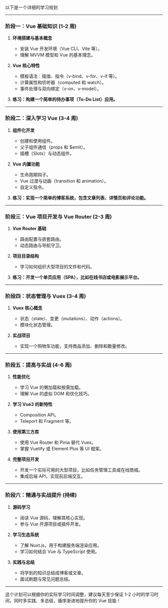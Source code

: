 以下是一个详细的学习规划

---

### **阶段一：Vue 基础知识 (1-2 周)**

1. **环境搭建与基本概念**
    
    - 安装 Vue 开发环境（Vue CLI、Vite 等）。
    - 理解 MVVM 模型和 Vue 的基本理念。
2. **Vue 核心特性**
    
    - 模板语法：插值、指令（v-bind、v-for、v-if 等）。
    - 计算属性和侦听器（computed 和 watch）。
    - 事件处理与双向绑定（v-on、v-model）。
3. **练习：构建一个简单的待办事项（To-Do List）应用。**
    

---

### **阶段二：深入学习 Vue (3-4 周)**

1. **组件化开发**
    
    - 创建和使用组件。
    - 父子组件通信（props 和 $emit）。
    - 插槽（Slots）与动态组件。
2. **Vue 内置功能**
    
    - 生命周期钩子。
    - Vue 过渡与动画（transition 和 animation）。
    - 自定义指令。
3. **练习：实现一个简单的博客系统，包含文章列表、详情页和评论功能。**
    

---

### **阶段三：Vue 项目开发与 Vue Router (2-3 周)**

1. **Vue Router 基础**
    
    - 路由配置与嵌套路由。
    - 动态路由与导航守卫。
2. **项目目录结构**
    
    - 学习如何组织大型项目的文件和代码。
3. **练习：开发一个单页应用（SPA），比如在线书店或电影展示平台。**
    

---

### **阶段四：状态管理与 Vuex (3-4 周)**

1. **Vuex 核心概念**
    
    - 状态（state）、变更（mutations）、动作（actions）。
    - 模块化状态管理。
2. **实战项目**
    
    - 实现一个购物车功能，支持商品添加、删除和数量修改。

---

### **阶段五：提高与实战 (4-6 周)**

1. **性能优化**
    
    - 学习 Vue 的懒加载和按需加载。
    - 理解 Vue 的虚拟 DOM 和优化技巧。
2. **学习 Vue3 的新特性**
    
    - Composition API。
    - Teleport 和 Fragment 等。
3. **使用第三方库**
    
    - 使用 Vue Router 和 Pinia 替代 Vuex。
    - 掌握 Vuetify 或 Element Plus 等 UI 框架。
4. **完整项目开发**
    
    - 开发一个实际可用的大型项目，比如任务管理工具或在线商城。
    - 集成后端 API，实现前后端交互。

---

### **阶段六：精通与实战提升 (持续)**

1. **源码学习**
    
    - 阅读 Vue 源码，理解其核心实现。
    - 参与 Vue 开源项目或插件开发。
2. **学习生态系统**
    
    - 了解 Nuxt.js，用于构建服务端渲染应用。
    - 学习如何结合 Vue 与 TypeScript 使用。
3. **实践与总结**
    
    - 将学到的知识总结成博客或文章。
    - 面试刷题与常见问题总结。

---

这个计划可以根据你的实际学习时间调整，建议每天至少保证 1-2 小时的学习时间，同时多实践、多总结，循序渐进地提升你的 Vue 技能！